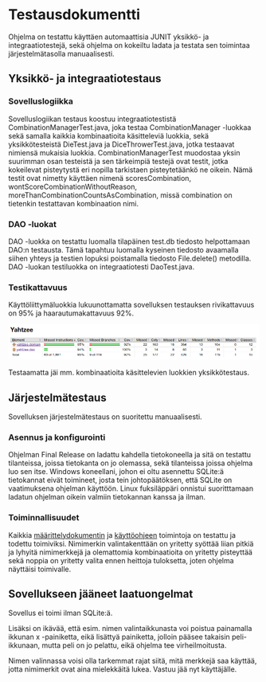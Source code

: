 <h1>Testausdokumentti</h1>

Ohjelma on testattu käyttäen automaattisia JUNIT yksikkö- ja integraatiotestejä, sekä ohjelma on kokeiltu ladata ja
testata sen toimintaa järjestelmätasolla manuaalisesti.

<h2>Yksikkö- ja integraatiotestaus</h2>

<h3>Sovelluslogiikka</h3>
Sovelluslogiikan testaus koostuu integraatiotestistä CombinationManagerTest.java, joka testaa CombinationManager 
-luokkaa sekä samalla kaikkia kombinaatioita käsitteleviä luokkia, sekä yksikkötesteistä DieTest.java ja 
DiceThrowerTest.java, jotka testaavat nimiensä mukaisia luokkia. CombinationManagerTest muodostaa yksin suurimman
osan testeistä ja sen tärkeimpiä testejä ovat testit, jotka kokeilevat pisteytystä eri nopilla tarkistaen
pisteytetäänkö ne oikein. Nämä testit ovat nimetty käyttäen nimenä scoresCombination, 
wontScoreCombinationWithoutReason, moreThanCombinationCountsAsCombination, missä combination on tietenkin testattavan
kombinaation nimi.

<h3>DAO -luokat</h3>
DAO -luokka on testattu luomalla tilapäinen test.db tiedosto helpottamaan DAO:n testausta. Tämä tapahtuu luomalla
kyseinen tiedosto avaamalla siihen yhteys ja testien lopuksi poistamalla tiedosto File.delete() metodilla. DAO 
-luokan testiluokka on integraatiotesti DaoTest.java.

<h3>Testikattavuus</h3>
Käyttöliittymäluokkia lukuunottamatta sovelluksen testauksen rivikattavuus on 95% ja haarautumakattavuus 92%.

![GitHub Logo](jacoco.png)

Testaamatta jäi mm. kombinaatioita käsittelevien luokkien yksikkötestaus.

<h2>Järjestelmätestaus</h2>

Sovelluksen järjestelmätestaus on suoritettu manuaalisesti.

<h3>Asennus ja konfigurointi</h3>

Ohjelman Final Release on ladattu kahdella tietokoneella ja sitä on testattu tilanteissa, joissa tietokanta on
jo olemassa, sekä tilanteissa joissa ohjelma luo sen itse. Windows koneellani, johon ei oltu asennettu SQLite:ä
tietokannat eivät toimineet, josta tein johtopäätöksen, että SQLite on vaatimuksena ohjelman käyttöön. Linux
fuksiläppäri onnistui suoritttamaan ladatun ohjelman oikein valmiin tietokannan kanssa ja ilman.

<h3>Toiminnallisuudet</h3>

Kaikkia 
[määrittelydokumentin](https://github.com/rpulkka/otm-harjoitustyo/blob/master/dokumentaatio/vaatimusmaarittelu.md)
ja [käyttöohjeen](https://github.com/rpulkka/otm-harjoitustyo/blob/master/dokumentaatio/kayttoohje.md) toimintoja 
on testattu ja todettu toimiviksi. Nimimerkin valintakenttään on yritetty syöttää liian pitkiä ja lyhyitä 
nimimerkkejä ja olemattomia kombinaatioita on yritetty pisteyttää sekä noppia on yritetty valita ennen heittoja
tuloksetta, joten ohjelma näyttäisi toimivalle.

<h2>Sovellukseen jääneet laatuongelmat</h2>

Sovellus ei toimi ilman SQLite:ä.

Lisäksi on ikävää, että esim. nimen valintaikkunasta voi poistua painamalla ikkunan x -painiketta, eikä lisättyä
painiketta, jolloin pääsee takaisin peli-ikkunaan, mutta peli on jo pelattu, eikä ohjelma tee virheilmoitusta.

Nimen valinnassa voisi olla tarkemmat rajat siitä, mitä merkkejä saa käyttää, jotta nimimerkit ovat aina
mielekkäitä lukea. Vastuu jää nyt käyttäjälle.
